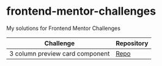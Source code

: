 # frontend-mentor-challenges

 My solutions for Frontend Mentor Challenges

| Challenge  | Repository |
| ------------- | ------------- |
| 3 column preview card component  | [Repo](https://github.com/oguz3/frontend-mentor-challenges/tree/main/3-column-preview-card-component)  |
